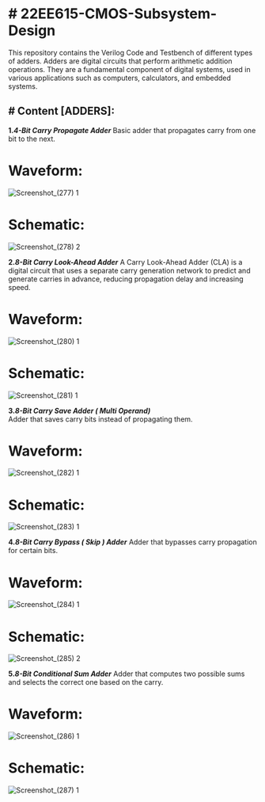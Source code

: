 <h1># 22EE615-CMOS-Subsystem-Design</h1>

This repository contains the Verilog Code and Testbench of different types of adders.
Adders are digital circuits that perform arithmetic addition operations. They are a fundamental component of digital systems, used in various applications such as computers, calculators, and embedded systems.


<h2># Content [ADDERS]:</h2>

**1.<i>4-Bit Carry Propagate Adder</i>**
  Basic adder that propagates carry from one bit to the next.

   # Waveform:
   ![Screenshot_(277) 1](https://github.com/user-attachments/assets/76d51edc-46d8-43c6-b962-c4918cb228aa)
   
   # Schematic:
   ![Screenshot_(278) 2](https://github.com/user-attachments/assets/6201b1a6-f967-4507-b122-3541ed7c9c9f)

**2.<i>8-Bit Carry Look-Ahead Adder</i>** 
  A Carry Look-Ahead Adder (CLA) is a digital circuit that uses a separate carry generation network to predict and generate carries in advance, reducing propagation delay and increasing speed.
   # Waveform:
   ![Screenshot_(280) 1](https://github.com/user-attachments/assets/280fe4c8-0cd1-4851-9608-7967acdb1258)

   # Schematic:
   ![Screenshot_(281) 1](https://github.com/user-attachments/assets/60380ea3-a6e3-4abc-9a90-ea3295a39aa4)

**3.<i>8-Bit Carry Save Adder ( Multi Operand)</i>**  
  Adder that saves carry bits instead of propagating them.
   # Waveform:
   ![Screenshot_(282) 1](https://github.com/user-attachments/assets/4b519779-1957-486d-9208-8da2c1066017)

   # Schematic:
   ![Screenshot_(283) 1](https://github.com/user-attachments/assets/30ed8aa1-1cf9-4510-a6d7-a7c38ce24111)

**4.<i>8-Bit Carry Bypass ( Skip ) Adder</i>** 
  Adder that bypasses carry propagation for certain bits.
   # Waveform:
   ![Screenshot_(284) 1](https://github.com/user-attachments/assets/92416c29-6bce-43e3-99b6-7cf3344c119a)

   # Schematic:
   ![Screenshot_(285) 2](https://github.com/user-attachments/assets/08c47fa5-f34e-4e3e-9b01-6b366bfed628)

**5.<i>8-Bit Conditional Sum Adder</i>** 
  Adder that computes two possible sums and selects the correct one based on the carry.
   
   # Waveform:
   ![Screenshot_(286) 1](https://github.com/user-attachments/assets/f7e5010e-d7ff-4b5c-a029-8efe16f20931)

   # Schematic:
   ![Screenshot_(287) 1](https://github.com/user-attachments/assets/ec2ec26c-7b8d-4fe2-88a3-211d93eb0f3e)



   

